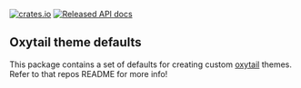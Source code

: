 [![crates.io](https://img.shields.io/crates/v/oxytail-theme-defaults.svg)](https://crates.io/crates/oxytail-theme-defaults)
[![Released API docs](https://docs.rs/oxytail-theme-defaults/badge.svg)](https://docs.rs/oxytail-theme-defaults)

## Oxytail theme defaults

This package contains a set of defaults for creating custom [oxytail](https://github.com/golota60/oxytail) themes. Refer to that repos README for more info!
